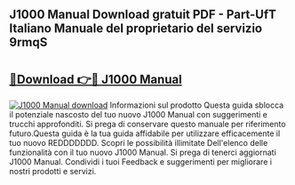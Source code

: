 ## J1000 Manual Download gratuit PDF - Part-UfT Italiano Manuale del proprietario del servizio 9rmqS

# <h2><a href="http://dfdj9u.blite.top/?on=J1000+Manual">🔗Download 👉🔴 J1000 Manual</a></h2>

[![J1000 Manual download](https://i.imgur.com/lujVjoI.png)](http://dfdj9u.blite.top/?on=J1000+Manual)
Informazioni sul prodotto Questa guida sblocca il potenziale nascosto del tuo nuovo J1000 Manual con suggerimenti e trucchi approfonditi. Si prega di conservare questo manuale per riferimento futuro.Questa guida è la tua guida affidabile per utilizzare efficacemente il tuo nuovo REDDDDDDD. Scopri le possibilità illimitate Dell'elenco delle funzionalità con il tuo nuovo J1000 Manual. Si prega di tenerci aggiornati J1000 Manual. Condividi i tuoi Feedback e suggerimenti per migliorare i nostri prodotti e servizi.

